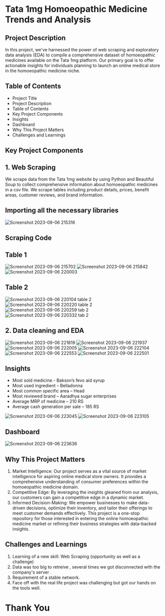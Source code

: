 # Tata 1mg Homoeopathic Medicine Trends and Analysis
## Project Description 
In this project, we've harnessed the power of web scraping and exploratory data analysis (EDA) to compile a comprehensive dataset of homoeopathic medicines available on the Tata 1mg platform. Our primary goal is to offer actionable insights for individuals planning to launch an online medical store in the homoeopathic medicine niche.
## Table of Contents
* Project Title
* Project Description
* Table of Contents
* Key Project Components
* Insights
* Dashboard
* Why This Project Matters
* Challenges and Learnings
## Key Project Components
## 1. Web Scraping
We scrape data from the Tata 1mg website by using Python and Beautiful Soup to collect comprehensive information about homoeopathic medicines in a csv file. We scrape tables including product details, prices, benefit areas, customer reviews, and brand information. 
## Importing all the necessary libraries
![Screenshot 2023-09-06 215316](https://github.com/Monika-Singh12/1Mg-Homeopathic---project/assets/137449544/181f40e7-01fa-414c-a192-3178ca9c2714)
## Scraping Code 
## Table 1
![Screenshot 2023-09-06 215702](https://github.com/Monika-Singh12/1Mg-Homeopathic---project/assets/137449544/4da13043-3049-451a-ba74-f7067d46e564)
![Screenshot 2023-09-06 215842](https://github.com/Monika-Singh12/1Mg-Homeopathic---project/assets/137449544/dab821e0-4342-4278-ad0e-5c836fc8d7df)
![Screenshot 2023-09-06 220003](https://github.com/Monika-Singh12/1Mg-Homeopathic---project/assets/137449544/cc1747ed-b40f-4c06-ac92-573ce7bc1140)
## Table 2
![Screenshot 2023-09-06 220104 table 2](https://github.com/Monika-Singh12/1Mg-Homeopathic---project/assets/137449544/fd28aa4d-f75c-442d-b613-ec5478bf70bb)
![Screenshot 2023-09-06 220220 table 2](https://github.com/Monika-Singh12/1Mg-Homeopathic---project/assets/137449544/1b9a1e4d-b27f-427a-b2ba-4b2f4d967603)
![Screenshot 2023-09-06 220259 tab 2](https://github.com/Monika-Singh12/1Mg-Homeopathic---project/assets/137449544/6cf2eef0-fc00-4e26-83a2-3eac5058e5b6)
![Screenshot 2023-09-06 220332 tab 2](https://github.com/Monika-Singh12/1Mg-Homeopathic---project/assets/137449544/a29892a8-7f32-4db9-9790-33d7bf28c48b)
## 2. Data cleaning and EDA
![Screenshot 2023-09-06 221819](https://github.com/Monika-Singh12/1Mg-Homeopathic---project/assets/137449544/160df350-376b-4bc2-a4be-50ac68ed7125)
![Screenshot 2023-09-06 221937](https://github.com/Monika-Singh12/1Mg-Homeopathic---project/assets/137449544/e6428f24-036a-4748-a121-ab1b5d0075e2)
![Screenshot 2023-09-06 222005](https://github.com/Monika-Singh12/1Mg-Homeopathic---project/assets/137449544/47ab3072-ac08-4b6a-b532-2a420dd660e8)
![Screenshot 2023-09-06 222104](https://github.com/Monika-Singh12/1Mg-Homeopathic---project/assets/137449544/189661c5-e127-4cd1-a2a8-9f33c0cab307)
![Screenshot 2023-09-06 222553](https://github.com/Monika-Singh12/1Mg-Homeopathic---project/assets/137449544/eea6d7e8-aa1b-4f9a-8125-289710239b81)
![Screenshot 2023-09-06 222501](https://github.com/Monika-Singh12/1Mg-Homeopathic---project/assets/137449544/5b6228ac-84ae-4703-a26c-99517e193b1b)
## Insights
* Most sold medicine - Bakson’s fevo aid syrup
* Most used ingredient – Belladonna
* Most common specific area – Head
* Most reviewed brand – Aaradhya sugar enterprises
* Average MRP of medicine – 210 RS
* Average cash generation per sale – 185 RS

![Screenshot 2023-09-06 223045](https://github.com/Monika-Singh12/1Mg-Homeopathic---project/assets/137449544/d7f33c18-70d9-43d2-b6f6-e6a36c1f03bb)
![Screenshot 2023-09-06 223105](https://github.com/Monika-Singh12/1Mg-Homeopathic---project/assets/137449544/43111ac3-ef88-49a5-9eb6-7eb99ec3010e)
## Dashboard
![Screenshot 2023-09-06 223636](https://github.com/Monika-Singh12/1Mg-Homeopathic---project/assets/137449544/7aa72e7f-092b-4bfc-b40b-ed78e5048c48)
## Why This Project Matters
1. Market Intelligence: Our project serves as a vital source of market intelligence for aspiring online medical store owners. It provides a comprehensive understanding of consumer preferences within the homoeopathic medicine domain.
2. Competitive Edge: By leveraging the insights gleaned from our analysis, our customers can gain a competitive edge in a dynamic market.
3. Informed Decision-Making: We empower businesses to make data-driven decisions, optimize their inventory, and tailor their offerings to meet customer demands effectively.
This project is a one-stop repository for those interested in entering the online homoeopathic medicine market or refining their business strategies with data-backed insights.
## Challenges and Learnings
1. Learning of a new skill: Web Scraping (opportunity as well as a challenge)
2. Data was too big to retreive , several times we got disconnected with the company's server .
3. Requirement of a stable network.
4. Face off with the real life project was challenging but got our hands on the tools well.
# Thank You 






